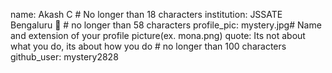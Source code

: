 
name: Akash C # No longer than 18 characters
institution: JSSATE Bengaluru 🚩 # no longer than 58 characters
profile_pic: mystery.jpg# Name and extension of your profile picture(ex. mona.png)
quote: Its not about what you do, its about how you do # no longer than 100 characters
github_user: mystery2828

